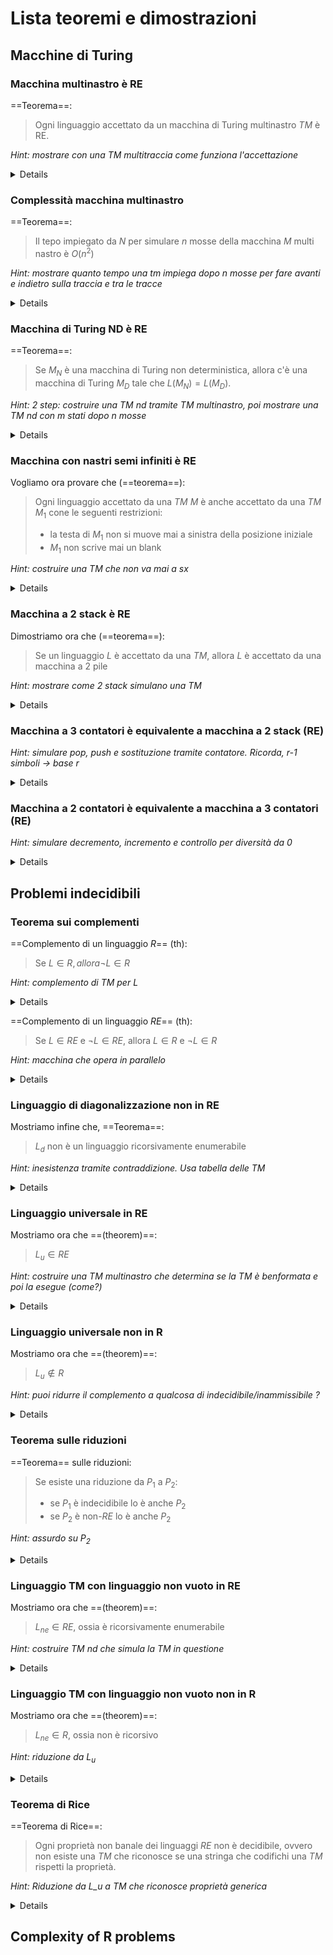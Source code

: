 # Lista teoremi e dimostrazioni

## Macchine di Turing 

### Macchina multinastro è RE

==Teorema==:
>Ogni linguaggio accettato da un macchina di Turing multinastro $TM$ è RE.

*Hint: mostrare con una TM multitraccia come funziona l'accettazione*

<details>
Supponiamo che un linguaggio $L$ sia accettato da una macchina di Turing $M$ a $k$ nastri. Definiamo poi una macchina di Turing mononastro $N$ con $2k$ tracce dove:
- $k$ tracce contengono i nastri di $M$
- le restanti $k$ invece contengono un segno che indica dove la testa del nastro corrispondente in $M$ è piazzata
- un componente del controllo finito memorizza il numero di markers a sinistra della testa 
- un componente del controllo finito memorizza lo stato di $M$
- $k$ componenti del controllo finito memorizzanoil contenuto dei simboli letti

![](./static/multitape_TM_eq.png)

Le mosse di $M$ sono implementate da $N$ nel seguente modo. $N$ visita tutti i $k$ marker che indicano la posizione delle testine di $M$ e salva il simbolo che stanno leggendo. $N$ conosce inoltre lo stato di $M$, quindi sa le mosse che verrebbero eseguite da quest'ultima.
</details>


### Complessità macchina multinastro

==Teorema==:
>Il tepo impiegato da $N$ per simulare $n$ mosse della macchina $M$ multi nastro è $O(n^2)$

*Hint: mostrare quanto tempo una tm impiega dopo n mosse per fare avanti e indietro sulla traccia e tra le tracce*

<details>
Dopo $n$ mosse, non ci sono infatti più di $2n$ celle di distanza tra i markers, quindi sono necessarie al massimo $2n$ mosse per leggere il marker più a destra.
Per tornare a sinistra e cambiare nastro sono invece necessarie $2n + 2k$ mosse.
In totale, per simulare ==una== mossa di $M$ sono necessarie $4n + 2k$ mosse di $N$.

Per $n$ mosse ovviamente questo diventa $O(n^2)$.
</details>

### Macchina di Turing ND è RE

==Teorema==:
>Se $M_N$ è una macchina di Turing non deterministica, allora c'è una macchina di Turing $M_D$ tale che $L(M_N) = L(M_D)$.

*Hint: 2 step: costruire una TM nd tramite TM multinastro, poi mostrare una TM nd con $m$ stati dopo $n$ mosse*

<details>
Possiamo creare $M_D$ come una TM multinastro, dove il primo nastro contiene una sequenza delle descrizioni istantanee di $M_N$ separate da un carattere speciale. Tra questi, c'è ne uno marcato per indicare la ID che si sta leggendo al momento.

Per processare la ID corrente sul primo nastro, la $TM$ $M_D$:
- esamino lo stato e la descrizione istantanea letta, e se lo stato è di accettazione si ferma
- se lo stato non è di accettazione, e la combinazione stato simbolo ha $k$ mosse, allora fa prima una copia della ID sul secondo nastro, poi usandolo come appoggio fa $k$ copie di quella ID dopo l'ultima ID preceduta dal marker sul primo nastro, ognuna modificata secondo una delle $k$ scelte possibili di $M_N$; ritorna infine alla ID corrente, elimina il marker e lo muove sulla prossima ID a destra. 

All'effettivo questa macchina non fa altro che "enumerare" le scelte come fossero nodi di un albero e le esamina con ==una ricerca breadth first==.

![](./static/ntm_emulated.png)

Dobbiamo ora mostrare che $M_D$ accetta sempre se lo fa $M_N$, questo perchè l'altro lato dell'implicazione $\leftarrow$ è provato per costruzione in quanto $M_D$ accetta solo se $M_N$ lo fa.

Supponiamo che sia $m$ il massimo numero di scelte per $M_N$ in ogni configurazione. Quindi, dopo $n$ mosse, $M_N$ può raggiungere al massimo $1 + m + m^2 + \ldots + m^n \leq nm^n$ stati. 
Se $M_N$ entra in uno stato di accettazione in $n$ mosse, una ID accettata sarà esaminata entro $nm^n$ sul secondo nastro di $M_D$.

Infatti solo la ==visita in ampiezza== ci garantisce che visitiamo anche i rami che ci portano ad uno stato di accettazione...la macchina originale potrebbe avere infatti una sequenza che va in loop e se esplorassimo in profondità non finiremmo mai.
</details>

### Macchina con nastri semi infiniti è RE

Vogliamo ora provare che (==teorema==):
> Ogni linguaggio accettato da una $TM$ $M$ è anche accettato da una $TM$ $M_1$ cone le seguenti restrizioni: 
> - la testa di $M_1$ non si muove mai a sinistra della posizione iniziale
> - $M_1$ non scrive mai un blank

*Hint: costruire una TM che non va mai a sx*

<details>
Per soddisfare la ==seconda condizione==, possiamo costruire una $M_2$ dalla $M$ e aggiungere un nuovo simbolo di blank $B_1$. La funzione di transizione $\delta_2$ in $M_2$ è la stessa di $\delta$, ossia ne è una copia, in $M$ ma con i seguenti cambiamenti:
- se $\delta_2(q,X) = (p,B,D)$ allora viene cambiata con $\delta_2(q,X) = (p,B_1,D)$
- $\delta_2(q,B_1) = \delta_2(q,B)$, ovvero la macchina accetta i nuovi blank al posto di quelli vecchi che sono stati già sostituiti.

Per soddisfare invece la condizione 1, si costruisce $M_1$ a partire da $M_2$. 

![](./static/restricted_TM_costr.png)

Le ultime due transizioni servono a gestire il caso particolare in cui si trova a inizio input e quindi bisogna scavallare per evitare che la $TM$ si muova appunto a sinistra.
</details>

### Macchina a 2 stack è RE

Dimostriamo ora che (==teorema==):
> Se un linguaggio $L$ è accettato da una $TM$, allora $L$ è accettato da una macchina a 2 pile

*Hint: mostrare come 2 stack simulano una TM*

<details>
Infatti se $L \in RE$, allora esiste una $TM$ $M$ a un nastro che lo riconosce. 
Per dimostrare il teorema basta mostrare come la macchina a due pile $S$ simuli $M$. Una pila 
conterrà quello che si trova a sinistra della testina e l'altra quello che si trova a destra:
- $S$ inizia con un marker di fine stack, il simbolo *, in ogni stack
- quando legge l'input $w\$$,$S$ copia la stringa nel primo stack, e poi dal primo al secondo
- $S$ entra in uno stato che simula quello iniziale di $M$ e fa una mossa
- se $M$ si trova in uno stato di accettazione, allora $S$ si ferma, altrimenti simula un'altra mossa
  
La doppia copia serve in quanto la stringa, venendo copiata nel primo stack, è capovolta, e poi viene riportata al verso iniziale copiandola nuovamente.

Nel dettaglio, la ==simulazione avviene in questo modo==:
- $S$ conosce ovviamente lo stato di $M$, i.e. $q$, in quanto lo simula nel suo controllo finito
- $S$ conosce anche il simbolo $X$ letto dalla testina di $M$: infatti è quello in cima al secondo stack; se questo contiene solo * allora $M$ era finita su un blank
- $S$ qunidi conosce la prossima mossa di $M$ sapendo $\delta(q,X)$ e cambia il nuovo stato nel controllo finito
- se $\delta_M(q,X) = (p,Y,R)$, allora $S$ *pusha* $Y$ nel primo stack, tranne se questo è vuoto e $Y = B$, e fa *pop* di $X$ dal secondo, tranne se ovviamente $X=$*.
- se $\delta_M(q,X) = (p,Y,L)$, allora $S$ fa *pop* di $Z$ dal primo stack e rimpiazza $X$ nel secondo con $ZY$, tranne se $Z = *$, caso in cui viene *pushato* $BY$.
</details>


### Macchina a 3 contatori è equivalente a macchina a 2 stack (RE)

*Hint: simulare pop, push e sostituzione tramite contatore. Ricorda, r-1 simboli -> base r*

<details>
Per dimostrare il ==primo teorema==, dobbiamo ==simulare due stack con 3 contatori==.
Supponiamo che ci siano $r-1$ simboli di nastro usati dalla stack machine $SC$, identificati con i numeri da 1 a $r-1$. Lo stack $X_1 X_2 \ldots X_n$ in questo modo viene espresso come una sequenza in ==base $r$== del tipo $X_n r^{n-1} + X_{n-1} r^{n-2} + \ldots + X_2 r + X_1$.

Avremo quindi ==2 contatori con all'interno il contenuto dei 2 stack==, uno a testa, mentre il ==terzo sarà usato come supporto== agli altri nelle operazioni di moltiplicazione e divisione per $r$.

![](./static/3_stack_2_equiv.png)

Per effettuare una ==operazione di pop== sostituiremo $i$ con $i / r$ senza considerare il resto. Iniziando con il terzo contatore a 0, riduciamo ripetutamente $i$ di $r$ e incrementiamo il terzo contatore di 1. Quando il contatore che aveva $i$ al suo interno diventa 0 ci fermiamo e poi lo reicrementiamo fino a quando il suo valore diventa quello ora memorizzato nel contatore di supporto, che nel contempo riportiamo a 0.

Per effettuare invece una ==sostituzione==, se $Y > X$ allora andremo a incrementare di $Y - X$, altrimenti a decrementare di $X - Y$ con l'aiuto del 3 counter. 

Per fare una ==operazione di push== su un contatore con $i$ all'interno, rimpiazziamo $i$ con $i r + X$. Inizialmente moltiplichiamo $i$ per $r$ volte, decrementando $i$ e incrementando il terzo contatore di $r$. Quando il contatore originale diventa 0, allora nel terzo abbiamo $i r$. Si copia quindi nel contatore originale, riportando a 0 quello di supproto, e poi si icrementa di $X$.
</details>

### Macchina a 2 contatori è equivalente a macchina a 3 contatori (RE)

*Hint: simulare decremento, incremento e controllo per diversità da 0*

<details>
Per dimostrare invece il ==secondo teorema==, adottiamo una doppia equivalenza. Mostriamo infatti che ==una macchina a 2 contatori è equivalente ad una con 3 contatori==.
Per fare ciò rappresentiamo i 3 contatori originali, $i,j,k$ come un singolo intero contenuto nel primo counter, i.e. $m = 2^i3^j5^k)$. L'altro, come nel caso precedente, farà da supporto.
Ovviamente dovendo simulare una macchina a contatori dovremo simulare l'incremento, il decremento o il check se diverso da 0.

Per simulare ==l'incremento o il decremento==, basta moltiplicare per uno dei tre primi a seconda di quale contatore scegliamo di incrementare. Per farlo, adottiamo la stessa tecnica precedentemente mostrata.

Per controllare se ==un contatore è zero== invece dobbiamo controllare se il contatore è divisibile per il primo corrispondente (i.e. 2 per il contatore $i$). Per fare ciò copiamo $m$ nel secondo contatore usando lo stato finito della $CM$ per ricordare se lo abbiamo, nel caso di $i$, decrementato un numero pari di volte o un numero dispari di volte. Se questa cifra è pari quando $m$ è zero, allora il numero era divisibile per 2. In modo simile possiamo operare per 3 e 5. 
</details>

## Problemi indecidibili

### Teorema sui complementi

==Complemento di un linguaggio $R$== (th):
>Se $L \in R, allora \neg L \in R$

*Hint: complemento di TM per L*

<details>
La dimostrazione è semplice: se abbiamo la garanzia che la $TM$ si fermi per stringhe non nel linguaggio, allora basta "invertirne" il funzionamento per avere unaa $TM$ che opera con $\neg  L$ e abbiamo garanzia che si fermi sempre:
- gli stati di accettazione nella $M$ originale vengono trasformati in stati di non accettazione
- quelli di non accettazione invece ora possono proseguire in uno stato di accettazione con una nuova transizione

![](./static/l_rec_complementary.png)
</details>

==Complemento di un linguaggio $RE$== (th):
>Se $L \in RE$ e $\neg L \in RE$, allora $L \in R$ e $\neg L \in R$

*Hint: macchina che opera in parallelo*

<details>
Anche qui la dimostrazione è semplice: costruiamo una $TM$, $N$, che opera simulando le due $TM$, una che accetta $L(M)$ e uno che accetta il suo complemento, tramite due nastri in parallelo:
- se $w \in L$, allora $M$ accetta e quindi lo fa anche $N$
- se $w \in L$, allora $\neg M$ accetta e quindi $N$ si ferma senza accettare

Quindi $N$ si ferma su tutti gli input, ossia $L = L(M)$ e quindi $L \in R$ (e di conseguenza anche il suo complemento)
</details>

### Linguaggio di diagonalizzazione non in RE

Mostriamo infine che, ==Teorema==:
>$L_d$ non è un linguaggio ricorsivamente enumerabile

*Hint: inesistenza tramite contraddizione. Usa tabella delle TM*

<details>
Supponiamo che $L_d$ sia accettato da qualche $M$, ossia è $L(M)$. Siccome $L_d$ è un linguaggio su {0,1}, deve trovarsi nella lista delle macchine di Turing della tabella costruita precedentemente. Quindi $M = M_i$ per qualche $i$:
- se $w_i \in L_d$, $M_i$ accetta $w_i$, ma per definizione questa allora non si può trovare nel linguaggio di diagonalizzazione (**contraddizione**)
- se $w_i \notin L_d$, allora $M_i$ non la accetta, ma per definizione il linguaggio di diagonalizzazione contiene proprio le stringhe non accettate con indici $M_i, w_i$ uguali (**contraddizione**)  

Quindi la $TM$ definita non può esistere, $L_d \notin RE$ e quindi non esistono $TM$ che lo accettino. Ricordiamo che ==l'inaccettabiità è condizione più forte dell'indecidibilità==.
</details>

### Linguaggio universale in RE

Mostriamo ora che ==(theorem)==:
>$L_u \in RE$ 

*Hint: costruire una TM multinastro che determina se la TM è benformata e poi la esegue (come?)*

<details>
Lo faremo creando un $TM \space U$ che accetta proprio $L_u$.
$U$ è costruita come macchina multinastro:
- il primo contiene le coppie $M,w$
- il secondo simula $M$
- il terzo contiene lo stato simulato di $M$

$U$ ==opera== nel seguente modo:
- se $M$ è un codice per una $TM$ valida copia $w$ nel secondo nastro e simula $M$ 
- altrimenti si ferma senza accettare

Notare che $w$ viene codificata in modo da essere compatabile con la notazione di $M$, ovvero viene mappato 0 con 10 e 1 con 100 etc... Per comodità, come step addizionale, si possono anche raddoppiare, ossia 0 = 1100 e 1 = 110000, in modo tale da semplificare ulteriormente i controlli sulle transizioni.

Continua poi:
- piazzando 0 nella prima cella del nastro e mettendo la testina sulla prima cella del secondo
- simulando un mossa di $M$: se $M$ non ha più transizioni allora $U$ si ferma senza accettare, altrimenti prosegue con la simulazione
- se $M$ entra in uno stato di accettazione allora $U$ si ferma e accetta

La simulazione di una mossa avviene nel seguente modo:
- si muove a sinistra alla ricerca di una transizione t.c. lo stato sia uguale a quello nel terzo nastro e il simbolo sia uguale a quello correntemente letto
- cambia lo stato nel terzo nastro
- cambia il simbolo letto con quello indicato nella transizione e fa uso di un nastro di supporto nel caso in cui questo sia più corto/lungo del precedente
- muove la testina sul secondo nastro a dx o sx sul prossimo bit simulato
</details>

### Linguaggio universale non in R

Mostriamo ora che ==(theorem)==:
> $L_u \notin R$

*Hint: puoi ridurre il complemento a qualcosa di indecidibile/inammissibile ?*

<details>
Per fare ciò mostriamo come sarebbe possibile costruire una macchina che accetta $L_d$ (che non è $RE$) se tale affermazione fosse falsa.

Supponiamo che $L_u \in R$, allora il suo complemento $\neg L \in R$ e deve esiste una $TM$ t.c $\neg L_u = L(M)$. Costuriamo $M_1$:
- dato $w$ in input, lo cambia in $d(w) + 111 + $w$, dove $d(\dot)$ raddoppia la stringa per codificare una $TM$ valida
- $M_1$ simula il comportamento di $M$ su tale stringa e accetta se $M$ accetta, rifiuta se $M$ rifiuta

Ora $M_1$ accetta $w_i$ se e solo se $M_i$ non accetta $w_i$, ossia se $w_i \in L_d$, ma questa è una **contraddizione**. Abbiamo infatti mostrato che non esiste una $TM$ per il linguaggio di diagonalizzazione.
</details>

### Teorema sulle riduzioni

==Teorema== sulle riduzioni:
>Se esiste una riduzione da $P_1$ a $P_2$:
>- se $P_1$ è indecidibile lo è anche $P_2$
>- se $P_2$ è non-$RE$ lo è anche $P_2$

*Hint: assurdo su $P_2$*

<details>
Dimostriamo i due punti teorema:
1. se $P_2$ fosse decidibile, possiamo combinare la riduzione da $P_1$ per fare in modo di costruire una $TM$ che, presa un'istanza di $P_1$, la traduce in una di $P_2$. Questa macchina poi accetterà se $P_1$ accetta, altrimenti non accetterà, in quanto stiamo facendo uso della riduzione. In questo modo abbiamo costruito una macchina che decide $P_1$, ovvero un algoritmo, ma per ipotesi $P_1$ era indecidibile (**contraddizione**);
2. se $P_2$ fosse $RE$, allora possiamo sfruttare di nuovo la riduzione. Se infatti un'istanza del problema (che non può essere accettato da una $TM$) viene dato in input alla $TM$ per $P_2$ dopo essere stato ridotta, questa accetterà se $P_2$ accetta. Ma in questo modo abbiamo costruito una $TM$ che accetta indirettamente istanze di $P_1$, che per ipotesi era non-$RE$. (**contraddizione**)
</details>

### Linguaggio TM con linguaggio non vuoto in RE 

Mostriamo ora che ==(theorem)==:
>$L_{ne} \in RE$, ossia è ricorsivamente enumerabile

*Hint: costruire TM nd che simula la TM in questione*

<details>
La dimostrazione consiste nel creare una $TM$ non-deterministica che accetta $L_{ne}$, che chiameremo $M$:
- $M$ prende il codice per la $TM$ $M_i$ con input
- $M$ "indovina", facendo uso del non-determinismo, una input $w$ per $M_i$
- $M$ poi testa se $M_i$ accetta l'input $w$ simulando la $TM$ del linguaggio universale $U$
- se $U$ accetta allora lo fa anche $M_i$ e di conseguenza $M$ accetta
</details>

### Linguaggio TM con linguaggio non vuoto non in R

Mostriamo ora che ==(theorem)==:
>$L_{ne} \in R$, ossia non è ricorsivo

*Hint: riduzione da $L_u$*

<details>
Dimostrando questo teorema ne verrà ovviamente che $L_e \notin RE$, in quanto se entrambi fossero in $RE$ allora sarebbero anche in $R$. Lo faremo riducendo il linguaggio universale a $L_ne$, ossia mostrando che questo è difficile almeno quanto $L_u$ che sappiamo essere in $RE$.

Costruiamo un algoritmo di riduzione $RED$ che converte un input $(M,w)$ nel codice di una $TM$ $M_1$ tale che $L(M_1) \neq \emptyset$ se e solo se $M$ accetta $w$:
- $M_1$ ignora il suo input $x$, qualsiasi esso sia, e lo reimpiazza con la coppia $(M,w)$
- procede poi simulando la $TM$ del linguaggio universale $U$
- se $U$ accetta, allora $M_1$ accetta

Avremo in output una $TM$ che accetta sempre (qualunque sia l'input) se la coppia $(M,w)$ è accettata da $U$, altrimenti rifiuterà sempre. Avendo compiuto una riduzione,conlcudiamo quindi che $L_{ne}$ è difficile almeno quanto $L_u$ e quindi non si può trovare in $R$.

![](./static/reduction_from_universal_to_nonempty.png)
</details>

### Teorema di Rice

==Teorema di Rice==:
>Ogni proprietà non banale dei linguaggi $RE$ non è decidibile, ovvero non esiste una $TM$ che riconosce se una stringa che codifichi una $TM$ rispetti la proprietà.

*Hint: Riduzione da L_u a TM che riconosce proprietà generica*

<details>
Dimostriamo ora il teorema: sia $P$ una proprietà non banale e supponiamo che il linguaggio vuoto non sia in $P$ - ovvero che ci sia almeno una macchina che riconosce un linguggio con tale proprietà. Sia $L$ tale linguaggio e $L = L(M_L)$. Se riduciamo $L_u$ a $L_p$ proviamo che questo è indecidibile.

![](./static/rice_theorem_proof1.png)

La riduzione prende in input una coppia $(M,w)$ e produce il codice per $M_1$:
- se $M$ accetta $w$, allora $L(M_1) = L$
- altrimenti $L(M_1) = \emptyset$

$M_1$ sarà una macchina a due nastri:
- il primo simula $M$ su input $w$
- il secondo simula $M_L$ su input $x$

E si comporta nel seguente modo:
- simula $M$ su input $w$ con la $TM$ universale
- se $M$ non accetta $w$ non fa nient'altro
- se accetta, allora simula $M_L$ su input $x$

È chiaro che questa modifica può essere scritta sotto forma di un algoritmo, quindi abbiamo effetivamente una riduzione che prova che il generico $L_p$ dove $P$ è una ==proprietà non banale== è difficile almeno quanto $L_u$.

Rimane solo il caso in cui $\emptyset \in P$. Se consideriamo il complemento di $P$, ossia $\neg P$, sappiamo che questo è indecidibile (per il th. di Rice). È facile vedere che se $P$ fosse stato decidibile,  allora lo sarebbe stato anche il suo complemento, che per ipotesi è però indecidibile (**contraddizione**).
</details>

## Complexity of R problems